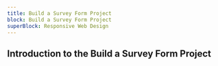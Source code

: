 ```yaml
---
title: Build a Survey Form Project
block: Build a Survey Form Project
superBlock: Responsive Web Design
---
```


## Introduction to the Build a Survey Form Project
